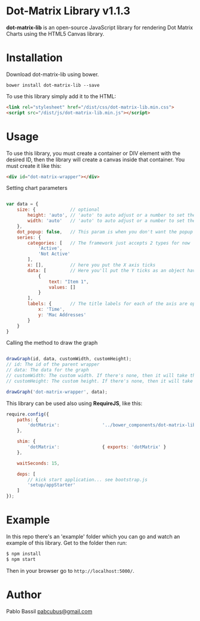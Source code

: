 # Dot-Matrix Library v1.1.3

**dot-matrix-lib** is an open-source JavaScript library for rendering Dot Matrix Charts using the HTML5 Canvas library.

# Installation

Download dot-matrix-lib using bower.

```
bower install dot-matrix-lib --save
```

To use this library simply add it to the HTML:

``` html
<link rel="stylesheet" href="/dist/css/dot-matrix-lib.min.css">
<script src="/dist/js/dot-matrix-lib.min.js"></script>
```

# Usage

To use this library, you must create a container or DIV element with the desired ID, then the library will create a canvas inside that container. You must create it like this:

```html
<div id="dot-matrix-wrapper"></div>
```

Setting chart parameters
```javascript

var data = {
	size: {				// optional
		height: 'auto',	// 'auto' to auto adjust or a number to set the height
		width: 'auto'	// 'auto' to auto adjust or a number to set the width
	},
	dot_popup: false,	// This param is when you don't want the popup to show on each point.
	series: {
		categories: [	// The framework just accepts 2 types for now
			'Active',
			'Not Active'
		],
		x: [],			// here you put the X axis ticks
		data: [			// Here you'll put the Y ticks as an object having "text" and "values" as properties. Also the values should be the same length as the X ticks. For the values it'll only accept booleans, so for example: values: [true,true,true,false,false].
			{
				text: "Item 1",
				values: []
			}
		],
		labels: {		// The title labels for each of the axis are optional
			x: 'Time',
			y: 'Mac Addresses'
		}
	}
}

```

Calling the method to draw the graph
```javascript

drawGraph(id, data, customWidth, customHeight);
// id: The id of the parent wrapper
// data: The data for the graph
// customWidth: The custom width. If there's none, then it will take the parent's width
// customHeight: The custom height. If there's none, then it will take the parent's height

drawGraph('dot-matrix-wrapper', data);

```

This library can be used also using **RequireJS**, like this:
```javascript
require.config({
	paths: {
		'dotMatrix':				'../bower_components/dot-matrix-lib/dist/dot-matrix-lib'
	},

	shim: {
		'dotMatrix':				{ exports: 'dotMatrix' }
	},

	waitSeconds: 15,

	deps: [
		// kick start application... see bootstrap.js
		'setup/appStarter'
	]
});
```

# Example

In this repo there's an 'example' folder which you can go and watch an example of this library. Get to the folder then run:
```sh
$ npm install
$ npm start
```
Then in your browser go to `http://localhost:5000/`.

# Author

Pablo Bassil
pabcubus@gmail.com
